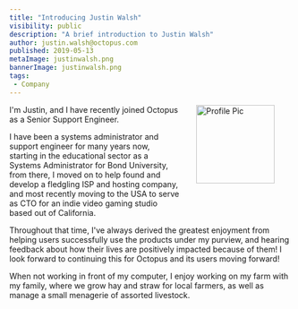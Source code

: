 ```yaml
---
title: "Introducing Justin Walsh"
visibility: public
description: "A brief introduction to Justin Walsh"
author: justin.walsh@octopus.com
published: 2019-05-13
metaImage: justinwalsh.png
bannerImage: justinwalsh.png
tags:
 - Company
---
```

<div style="float: right; margin: 30px; margin-top: 0">
<img alt="Profile Pic" src="https://i.octopus.com/site/team/justin_walsh.png" height="140" width="140" />
</div>

I'm Justin, and I have recently joined Octopus as a Senior Support Engineer.

I have been a systems administrator and support engineer for many years now, starting in the educational sector as a Systems Administrator for Bond University, from there, I moved on to help found and develop a fledgling ISP and hosting company, and most recently moving to the USA to serve as CTO for an indie video gaming studio based out of California. 

Throughout that time, I've always derived the greatest enjoyment from helping users successfully use the products under my purview, and hearing feedback about how their lives are positively impacted because of them! I look forward to continuing this for Octopus and its users moving forward!

When not working in front of my computer, I enjoy working on my farm with my family, where we grow hay and straw for local farmers, as well as manage a small menagerie of assorted livestock.

